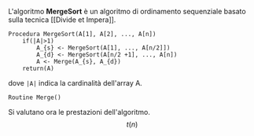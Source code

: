 L'algoritmo **MergeSort** è un algoritmo di ordinamento sequenziale basato sulla tecnica [[Divide et Impera]].

```
Procedura MergeSort(A[1], A[2], ..., A[n])
	if(|A|>1)
		A_{s} <- MergeSort(A[1], ..., A[n/2]])
		A_{d} <- MergeSort(A[n/2 +1], ..., A[n])
		A <- Merge(A_{s}, A_{d})
	return(A)
```

dove <code>|A|</code> indica la cardinalità dell'array A.

```
Routine Merge()
```


Si valutano ora le prestazioni dell'algoritmo.<br />
$$t(n)$$